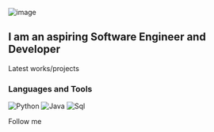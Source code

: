 ![image](https://user-images.githubusercontent.com/113045888/225012314-26b17ec9-175c-4327-9d1c-a2d4e928e280.png)

 ## I am an aspiring Software Engineer and Developer


Latest works/projects

### Languages and Tools

![Python](https://img.shields.io/badge/-Python-090909?style=for-the-badge&logo-python)
![Java](https://img.shields.io/badge/-Python-090909?style=for-the-badge&logo-java)
![Sql](https://img.shields.io/badge/-Python-090909?style=for-the-badge&logo-mysql)
  
Follow me
